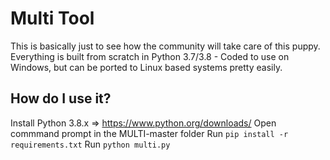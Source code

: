 # Multi Tool
 This is basically just to see how the community will take care of this puppy.
 Everything is built from scratch in Python 3.7/3.8 - Coded to use on Windows, but can be ported to Linux based systems pretty easily.

## How do I use it?
 Install Python 3.8.x => https://www.python.org/downloads/
 Open commmand prompt in the MULTI-master folder
 Run `pip install -r requirements.txt`
 Run `python multi.py`
